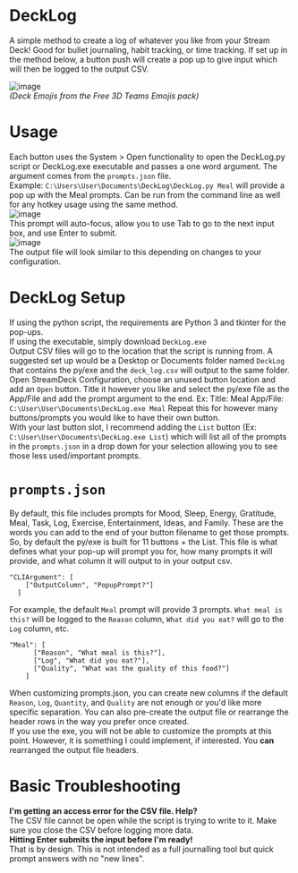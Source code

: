 # DeckLog
A simple method to create a log of whatever you like from your Stream Deck! Good for bullet journaling, habit tracking, or time tracking. If set up in the method below, a button push will create a pop up to give input which will then be logged to the output CSV.

![image](https://github.com/user-attachments/assets/acbe123f-5304-479d-bffc-5e9ebd2e3cc1)  
*(Deck Emojis from the Free 3D Teams Emojis pack)*

# Usage
Each button uses the System > Open functionality to open the DeckLog.py script or DeckLog.exe executable and passes a one word argument. The argument comes from the `prompts.json` file.  
Example: `C:\Users\User\Documents\DeckLog\DeckLog.py Meal` will provide a pop up with the Meal prompts. Can be run from the command line as well for any hotkey usage using the same method.  
![image](https://github.com/user-attachments/assets/77fdae39-02d2-4704-abfe-226ad9a3cd9e)  
This prompt will auto-focus, allow you to use Tab to go to the next input box, and use Enter to submit.  
![image](https://github.com/user-attachments/assets/e9cf845c-6855-4d99-841b-fbcae0b27fc7)  
The output file will look similar to this depending on changes to your configuration.  

# DeckLog Setup
If using the python script, the requirements are Python 3 and tkinter for the pop-ups.  
If using the executable, simply download `DeckLog.exe`  
Output CSV files will go to the location that the script is running from. A suggested set up would be a Desktop or Documents folder named `DeckLog` that contains the py/exe and the `deck_log.csv` will output to the same folder.  
Open StreamDeck Configuration, choose an unused button location and add an `Open` button. Title it however you like and select the py/exe file as the App/File and add the prompt argument to the end. Ex: Title: Meal App/File: `C:\User\User\Documents\DeckLog.exe Meal` Repeat this for however many buttons/prompts you would like to have their own button.   
With your last button slot, I recommend adding the `List` button (Ex: `C:\User\User\Documents\DeckLog.exe List`) which will list all of the prompts in the `prompts.json` in a drop down for your selection allowing you to see those less used/important prompts.  

# `prompts.json`
By default, this file includes prompts for Mood, Sleep, Energy, Gratitude, Meal, Task, Log, Exercise, Entertainment, Ideas, and Family. These are the words you can add to the end of your button filename to get those prompts. So, by default the py/exe is built for 11 buttons + the List. 
This file is what defines what your pop-up will prompt you for, how many prompts it will provide, and what column it will output to in your output csv.  
```
"CLIArgument": [
    ["OutputColumn", "PopupPrompt?"]
  ]
```
For example, the default `Meal` prompt will provide 3 prompts. `What meal is this?` will be logged to the `Reason` column, `What did you eat?` will go to the `Log` column, etc.   
```
"Meal": [
      ["Reason", "What meal is this?"],
      ["Log", "What did you eat?"],
      ["Quality", "What was the quality of this food?"]
    ]
```
When customizing prompts.json, you can create new columns if the default `Reason`, `Log`, `Quantity`, and `Quality` are not enough or you'd like more specific separation. You can also pre-create the output file or rearrange the header rows in the way you prefer once created.  
If you use the exe, you will not be able to customize the prompts at this point. However, it is something I could implement, if interested. You **can** rearranged the output file headers.  

# Basic Troubleshooting
**I'm getting an access error for the CSV file. Help?**  
The CSV file cannot be open while the script is trying to write to it. Make sure you close the CSV before logging more data.  
**Hitting Enter submits the input before I'm ready!**  
That is by design. This is not intended as a full journalling tool but quick prompt answers with no "new lines".  

